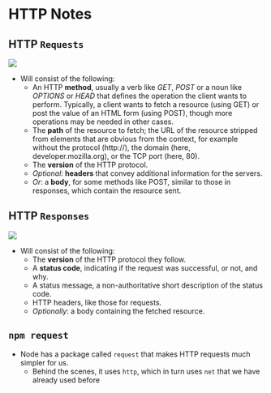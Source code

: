 # HTTP Notes

## HTTP `Requests`

![](https://developer.mozilla.org/en-US/docs/Web/HTTP/Overview/http_request.png)

* Will consist of the following:
  * An HTTP **method**, usually a verb like *GET*, *POST* or a noun like *OPTIONS* or *HEAD* that defines the operation the client wants to perform. Typically, a client wants to fetch a resource (using GET) or post the value of an HTML form (using POST), though more operations may be needed in other cases.
  * The **path** of the resource to fetch; the URL of the resource stripped from elements that are obvious from the context, for example without the protocol (http://), the domain (here, developer.mozilla.org), or the TCP port (here, 80).
  * The **version** of the HTTP protocol.
  * *Optional*: **headers** that convey additional information for the servers.
  * *Or*: a **body**, for some methods like POST, similar to those in responses, which contain the resource sent.

## HTTP `Responses`

![](https://developer.mozilla.org/en-US/docs/Web/HTTP/Overview/http_response.png)

* Will consist of the following:
  * The **version** of the HTTP protocol they follow.
  * A **status code**, indicating if the request was successful, or not, and why.
  * A status message, a non-authoritative short description of the status code.
  * HTTP headers, like those for requests.
  * *Optionally*: a body containing the fetched resource.

## `npm request`

* Node has a package called `request` that makes HTTP requests much simpler for us.
  * Behind the scenes, it uses `http`, which in turn uses `net` that we have already used before